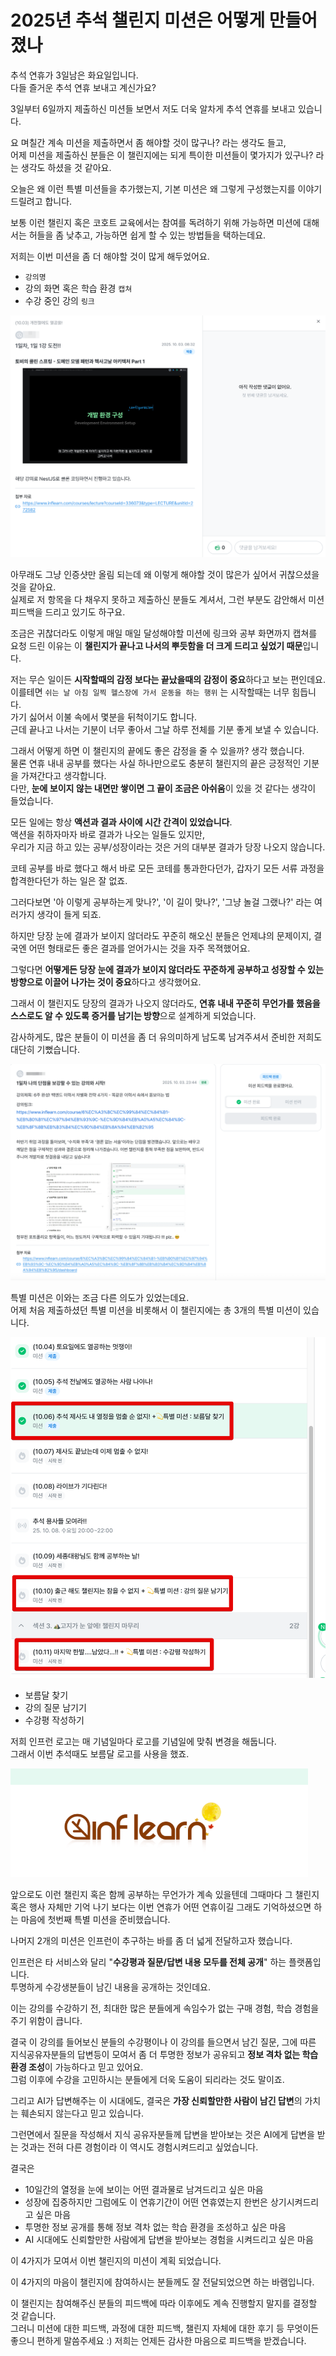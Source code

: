 # 2025년 추석 챌린지 미션은 어떻게 만들어졌나

추석 연휴가 3일남은 화요일입니다.  
다들 즐거운 추석 연휴 보내고 계신가요?  
  
3일부터 6일까지 제출하신 미션들 보면서 저도 더욱 알차게 추석 연휴를 보내고 있습니다.  
  
요 며칠간 계속 미션을 제출하면서 좀 해야할 것이 많구나? 라는 생각도 들고,  
어제 미션을 제출하신 분들은 이 챌린지에는 되게 특이한 미션들이 몇가지가 있구나? 라는 생각도 하셨을 것 같아요.  

오늘은 왜 이런 특별 미션들을 추가했는지, 기본 미션은 왜 그렇게 구성했는지를 이야기 드릴려고 합니다.  
  
보통 이런 챌린지 혹은 코호트 교육에서는 참여를 독려하기 위해 가능하면 미션에 대해서는 허들을 좀 낮추고, 가능하면 쉽게 할 수 있는 방법들을 택하는데요.  
  
저희는 이번 미션을 좀 더 해야할 것이 많게 해두었어요.  

- `강의명`
- 강의 화면 혹은 학습 환경 `캡쳐`
- 수강 중인 강의 `링크`

![1](./images/1.png)

아무래도 그냥 인증샷만 올림 되는데 왜 이렇게 해야할 것이 많은가 싶어서 귀찮으셨을 것을 같아요.  
실제로 저 항목을 다 채우지 못하고 제출하신 분들도 계셔서, 그런 부분도 감안해서 미션 피드백을 드리고 있기도 하구요.  
  
조금은 귀찮더라도 이렇게 매일 매일 달성해야할 미션에 링크와 공부 화면까지 캡쳐를 요청 드린 이유는 이 **챌린지가 끝나고 나서의 뿌듯함을 더 크게 드리고 싶었기 때문**입니다.  
  
저는 무슨 일이든 **시작할때의 감정 보다는 끝났을때의 감정이 중요**하다고 보는 편인데요.  
이를테면 `쉬는 날 아침 일찍 헬스장에 가서 운동을 하는 행위` 는 시작할때는 너무 힘듭니다.  
가기 싫어서 이불 속에서 몇분을 뒤척이기도 합니다.  
근데 끝나고 나서는 기분이 너무 좋아서 그날 하루 전체를 기분 좋게 보낼 수 있습니다.  
  
그래서 어떻게 하면 이 챌린지의 끝에도 좋은 감정을 줄 수 있을까? 생각 했습니다.  
물론 연휴 내내 공부를 했다는 사실 하나만으로도 충분히 챌린지의 끝은 긍정적인 기분을 가져간다고 생각합니다.  
다만, **눈에 보이지 않는 내면만 쌓이면 그 끝이 조금은 아쉬움**이 있을 것 같다는 생각이 들었습니다.  
  
모든 일에는 항상 **액션과 결과 사이에 시간 간격이 있었습니다**.  
액션을 취하자마자 바로 결과가 나오는 일들도 있지만,  
우리가 지금 하고 있는 공부/성장이라는 것은 거의 대부분 결과가 당장 나오지 않습니다.  
  
코테 공부를 바로 했다고 해서 바로 모든 코테를 통과한다던가, 갑자기 모든 서류 과정을 합격한다던가 하는 일은 잘 없죠.  
  
그러다보면 '아 이렇게 공부하는게 맞나?', '이 길이 맞나?',  '그냥 놀걸 그랬나?' 라는 여러가지 생각이 들게 되죠.  
  
하지만 당장 눈에 결과가 보이지 않더라도 꾸준히 해오신 분들은 언제냐의 문제이지, 결국엔 어떤 형태로든 좋은 결과를 얻어가시는 것을 자주 목젹했어요.  
  
그렇다면 **어떻게든 당장 눈에 결과가 보이지 않더라도 꾸준하게 공부하고 성장할 수 있는 방향으로 이끌어 나가는 것이 중요**하다고 생각했어요.  
  
그래서 이 챌린지도 당장의 결과가 나오지 않더라도, **연휴 내내 꾸준히 무언가를 했음을 스스로도 알 수 있도록 증거를 남기는 방향**으로 설계하게 되었습니다.  
  
감사하게도, 많은 분들이 이 미션을 좀 더 유의미하게 남도록 남겨주셔서 준비한 저희도 대단히 기뻤습니다.

![2](./images/2.png)

특별 미션은 이와는 조금 다른 의도가 있었는데요.  
어제 처음 제출하셨던 특별 미션을 비롯해서 이 챌린지에는 총 3개의 특별 미션이 있습니다.

![특별미션](./images/특별미션.png)

- 보름달 찾기
- 강의 질문 남기기
- 수강평 작성하기
  
저희 인프런 로고는 매 기념일마다 로고를 기념일에 맞춰 변경을 해둡니다.  
그래서 이번 추석때도 보름달 로고를 사용을 했죠.  

![보름달](./images/보름달.png)

앞으로도 이런 챌린지 혹은 함께 공부하는 무언가가 계속 있을텐데 그때마다 그 챌린지 혹은 행사 자체만 기억 나기 보다는 이번 연휴가 어떤 연휴이길 그래도 기억하셨으면 하는 마음에 첫번째 특별 미션을 준비했습니다.  
  
나머지 2개의 미션은 인프런이 추구하는 바를 좀 더 넓게 전달하고자 했습니다.  
  
인프런은 타 서비스와 달리 "**수강평과 질문/답변 내용 모두를 전체 공개**" 하는 플랫폼입니다.  
투명하게 수강생분들이 남긴 내용을 공개하는 것인데요.  
  
이는 강의를 수강하기 전, 최대한 많은 분들에게 속임수가 없는 구매 경험, 학습 경험을 주기 위함이 큽니다.

결국 이 강의를 들어보신 분들의 수강평이나 이 강의를 들으면서 남긴 질문, 그에 따른 지식공유자분들의 답변등이 모여서 좀 더 투명한 정보가 공유되고 **정보 격차 없는 학습 환경 조성**이 가능하다고 믿고 있어요.  
그럼 이후에 수강을 고민하시는 분들에게 더욱 도움이 되리라는 것도 말이죠.  
  
그리고 AI가 답변해주는 이 시대에도, 결국은 **가장 신뢰할만한 사람이 남긴 답변**의 가치는 훼손되지 않는다고 믿고 있습니다.  

그런면에서 질문을 작성해서 지식 공유자분들께 답변을 받아보는 것은 AI에게 답변을 받는 것과는 전혀 다른 경험이라 이 역시도 경험시켜드리고 싶었습니다.  
  
결국은 
- 10일간의 열정을 눈에 보이는 어떤 결과물로 남겨드리고 싶은 마음
- 성장에 집중하지만 그럼에도 이 연휴기간이 어떤 연휴였는지 한번은 상기시켜드리고 싶은 마음
- 투명한 정보 공개를 통해 정보 격차 없는 학습 환경을 조성하고 싶은 마음
- AI 시대에도 신뢰할만한 사람에게 답변을 받아보는 경험을 시켜드리고 싶은 마음

이 4가지가 모여서 이번 챌린지의 미션이 계획 되었습니다.  
  
이 4가지의 마음이 챌린지에 참여하시는 분들께도 잘 전달되었으면 하는 바램입니다.  
  
이 챌린지는 참여해주신 분들의 피드백에 따라 이후에도 계속 진행할지 말지를 결정할 것 같습니다.  
그러니 미션에 대한 피드백, 과정에 대한 피드백, 챌린지 자체에 대한 후기 등 무엇이든 좋으니 편하게 말씀주세요 :) 
저희는 언제든 감사한 마음으로 피드백을 받겠습니다.
